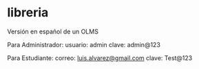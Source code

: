# libreria
Versión en español de un OLMS

Para Administrador:
  usuario: admin
  clave: admin@123

Para Estudiante:
  correo: luis.alvarez@gmail.com 
  clave: Test@123
